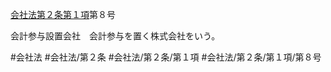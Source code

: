 [会社法第２条第１項](会社法＿＿＿＿第２条第１項)第８号

会計参与設置会社　会計参与を置く株式会社をいう。


#会社法
#会社法/第２条
#会社法/第２条/第１項
#会社法/第２条/第１項/第８号
